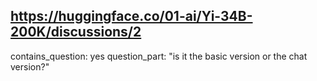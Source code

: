 ## https://huggingface.co/01-ai/Yi-34B-200K/discussions/2

contains_question: yes
question_part: "is it the basic version or the chat version?"